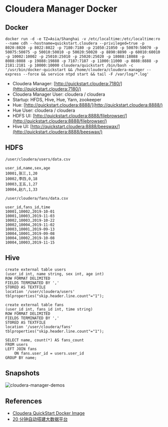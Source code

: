 # Cloudera Manager Docker

## Docker
```
docker run -d -e TZ=Asia/Shanghai -v /etc/localtime:/etc/localtime:ro --name cdh --hostname=quickstart.cloudera --privileged=true -p 8020:8020 -p 8022:8022 -p 7180:7180 -p 21050:21050 -p 50070:50070 -p 50075:50075 -p 50010:50010 -p 50020:50020 -p 8890:8890 -p 60010:60010 -p 10002:10002 -p 25010:25010 -p 25020:25020 -p 18088:18088 -p 8088:8088 -p 19888:19888 -p 7187:7187 -p 11000:11000 -p 8888:8888 -p 2181:2181 -p 10000:10000 cloudera/quickstart /bin/bash -c '/usr/bin/docker-quickstart && /home/cloudera/cloudera-manager --express --force && service ntpd start && tail -F /var/log/*.log'
```

- Cloudera Manager: [http://quickstart.cloudera:7180/](http://quickstart.cloudera:7180/)
- Cloudera Manager User: cloudera / cloudera
- Startup: HFDS, Hive, Hue, Yarn, zookeeper
- Hue: [http://quickstart.cloudera:8888/](http://quickstart.cloudera:8888/)
- Hue User: cloudera / cloudera
- HDFS UI: [http://quickstart.cloudera:8888/filebrowser/](http://quickstart.cloudera:8888/filebrowser/)
- Hive UI: [http://quickstart.cloudera:8888/beeswax/](http://quickstart.cloudera:8888/beeswax/)

## HDFS
`/user/cloudera/users/data.csv`
```
user_id,name,sex,age
10001,张三,1,20
10002,李四,0,18
10003,王五,1,27
10004,赵六,1,33
```
`/user/cloudera/fans/data.csv`
```
user_id,fans_id,time
10001,10002,2019-10-01
10001,10003,2019-11-03
10002,10003,2019-10-22
10002,10004,2019-11-02
10003,10001,2019-09-13
10004,10001,2019-09-08
10004,10002,2019-10-08
10004,10003,2019-11-15
```

## Hive
```
create external table users
(user_id int, name string, sex int, age int)
ROW FORMAT DELIMITED
FIELDS TERMINATED BY ','
STORED AS TEXTFILE
location '/user/cloudera/users'
tblproperties("skip.header.line.count"="1");

create external table fans
(user_id int, fans_id int, time string)
ROW FORMAT DELIMITED
FIELDS TERMINATED BY ','
STORED AS TEXTFILE
location '/user/cloudera/fans'
tblproperties("skip.header.line.count"="1");
```
```
SELECT name, count(*) AS fans_count
FROM users
LEFT JOIN fans
    ON fans.user_id = users.user_id
GROUP BY name;
```

## Snapshots
![cloudera-manager-demos](https://www.cloudera.com/content/dam/www/marketing/images/screenshots/cloudera-manager/cloudera-manager-demos.jpg)

## References
- [Cloudera QuickStart Docker Image](https://hub.docker.com/r/cloudera/quickstart)
- [20 分钟自动搭建大数据平台](https://www.jianshu.com/p/5ecf73668b4d)